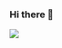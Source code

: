### Hi there 👋

<a href="버튼을 눌렀을 때 이동할 링크" target="_blank"><img src="https://img.shields.io/badge/black?style=flat&logo=#6DB33F&logoColor=green"/></a>

<!--
**icon7777/icon7777** is a ✨ _special_ ✨ repository because its `README.md` (this file) appears on your GitHub profile.

Here are some ideas to get you started:

- 🔭 I’m currently working on ...
- 🌱 I’m currently learning ...
- 👯 I’m looking to collaborate on ...
- 🤔 I’m looking for help with ...
- 💬 Ask me about ...
- 📫 How to reach me: ...
- 😄 Pronouns: ...
- ⚡ Fun fact: ...
-->
